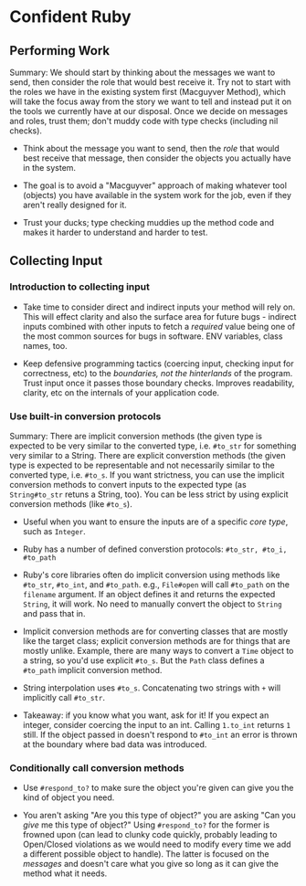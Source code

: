# Confident Ruby

## Performing Work

Summary: We should start by thinking about the messages we want to send, then
consider the role that would best receive it. Try not to start with the roles we
have in the existing system first (Macguyver Method), which will take the focus
away from the story we want to tell and instead put it on the tools we currently
have at our disposal. Once we decide on messages and roles, trust them; don't
muddy code with type checks (including nil checks).

- Think about the message you want to send, then the _role_ that would best
  receive that message, then consider the objects you actually have in the
  system.

- The goal is to avoid a "Macguyver" approach of making whatever tool (objects)
  you have available in the system work for the job, even if they aren't really
  designed for it.

- Trust your ducks; type checking muddies up the method code and makes it harder
  to understand and harder to test.


## Collecting Input

### Introduction to collecting input

- Take time to consider direct and indirect inputs your method will rely on.
  This will effect clarity and also the surface area for future bugs - indirect
  inputs combined with other inputs to fetch a _required_ value being one of the
  most common sources for bugs in software. ENV variables, class names, too.

- Keep defensive programming tactics (coercing input, checking input for
  correctness, etc) to the _boundaries, not the hinterlands_ of the program.
  Trust input once it passes those boundary checks. Improves readability,
  clarity, etc on the internals of your application code.

### Use built-in conversion protocols

Summary: There are implicit conversion methods (the given type is expected to be
very similar to the converted type, i.e. `#to_str` for something very similar to
a String. There are explicit converstion methods (the given type is expected to
be representable and not necessarily similar to the converted type, i.e.
`#to_s`. If you want strictness, you can use the implicit conversion methods to
convert inputs to the expected type (as `String#to_str` retuns a String, too).
You can be less strict by using explicit conversion methods (like `#to_s`).

- Useful when you want to ensure the inputs are of a specific _core type_, such
  as `Integer`.

- Ruby has a number of defined converstion protocols: `#to_str, #to_i, #to_path`

- Ruby's core libraries often do implicit conversion using methods like
  `#to_str`, `#to_int`, and `#to_path`. e.g., `File#open` will call `#to_path`
  on the `filename` argument. If an object defines it and returns the expected
  `String`, it will work. No need to manually convert the object to `String` and
  pass that in.

- Implicit conversion methods are for converting classes that are mostly like
  the target class; explicit conversion methods are for things that are mostly
  unlike. Example, there are many ways to convert a `Time` object to a string,
  so you'd use explicit `#to_s`. But the `Path` class defines a `#to_path`
  implicit conversion method.

- String interpolation uses `#to_s`. Concatenating two strings with `+` will
  implicitly call `#to_str`.

- Takeaway: if you know what you want, ask for it! If you expect an integer,
  consider coercing the input to an int. Calling `1.to_int` returns `1` still.
  If the object passed in doesn't respond to `#to_int` an error is thrown at the
  boundary where bad data was introduced.

### Conditionally call conversion methods

- Use `#respond_to?` to make sure the object you're given can give you the kind
  of object you need.

- You aren't asking "Are you this type of object?" you are asking "Can you
  _give_ me this type of object?" Using `#respond_to?` for the former is frowned
  upon (can lead to clunky code quickly, probably leading to Open/Closed
  violations as we would need to modify every time we add a different possible
  object to handle). The latter is focused on the
  _messages_ and doesn't care what you give so long as it can give the method
  what it needs.
